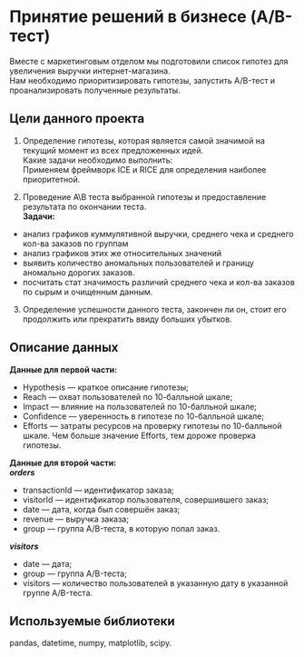 # Принятие решений в бизнесе (A/B-тест)
Вместе с маркетинговым отделом мы подготовили список гипотез для увеличения выручки интернет-магазина.\
Нам необходимо приоритизировать гипотезы, запустить A/B-тест и проанализировать полученные результаты.

## Цели данного проекта
1. Определение гипотезы, которая является самой значимой на текущий момент из всех предложенных идей.\
Какие задачи необходимо выполнить:\
Применяем фреймворк ICE и RICE для определения наиболее приоритетной.

2. Проведение А\В теста выбранной гипотезы и предоставление результата по окончании теста. \
**Задачи:**
- анализ графиков куммулятивной выручки, среднего чека и среднего кол-ва заказов по группам
- анализ графиков этих же относительных значений
- выявить количество аномальных пользователей и границу аномально дорогих заказов.
- посчитать стат значимость различий среднего чека и кол-ва заказов по сырым и очищенным данным.

3. Определение успешности данного теста, закончен ли он, стоит его продолжить или прекратить ввиду больших убытков.

## Описание данных
**Данные для первой части:**

- Hypothesis — краткое описание гипотезы; 
- Reach — охват пользователей по 10-балльной шкале; 
- Impact — влияние на пользователей по 10-балльной шкале; 
- Confidence — уверенность в гипотезе по 10-балльной шкале; 
- Efforts — затраты ресурсов на проверку гипотезы по 10-балльной шкале. Чем больше значение Efforts, тем дороже проверка гипотезы.

**Данные для второй части:**\
***orders*** 
- transactionId — идентификатор заказа; 
- visitorId — идентификатор пользователя, совершившего заказ; 
- date — дата, когда был совершён заказ; 
- revenue — выручка заказа; 
- group — группа A/B-теста, в которую попал заказ. 

***visitors***
- date — дата; 
- group — группа A/B-теста; 
- visitors — количество пользователей в указанную дату в указанной группе A/B-теста.

## Используемые библиотеки
pandas, datetime, numpy, matplotlib, scipy.
